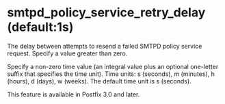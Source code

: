 # smtpd_policy_service_retry_delay (default:1s) 

 The delay between attempts to resend a failed SMTPD policy
service request. Specify a value greater than zero. 

 Specify a non-zero time value (an integral value plus an optional
one-letter suffix that specifies the time unit).  Time units: s
(seconds), m (minutes), h (hours), d (days), w (weeks).
The default time unit is s (seconds).  

 This feature is available in Postfix 3.0 and later. 


